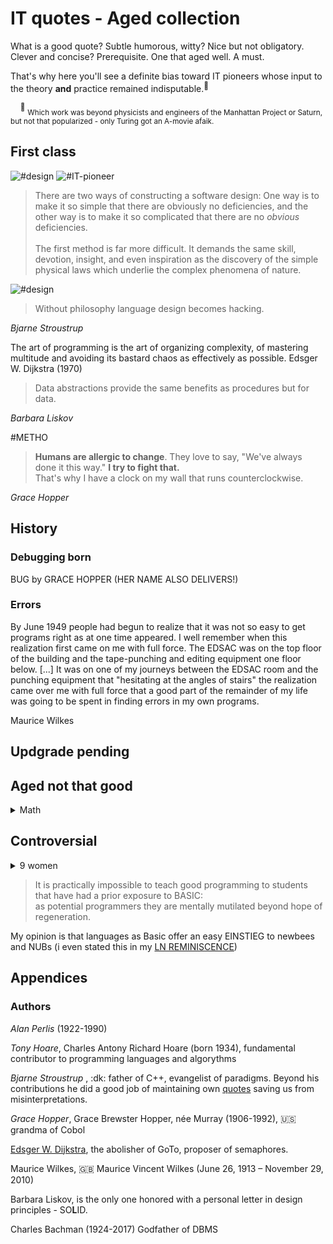 # IT quotes - Aged collection

What is a good quote? 
Subtle humorous, witty? Nice but not obligatory. 
Clever and concise? Prerequisite.
One that aged well. A must.

That's why here you'll see a definite bias toward IT pioneers whose input to the theory **and** practice remained indisputable.<sup>:raising_hand:</sup>  

&nbsp;&nbsp;&nbsp;&nbsp;<sup>:raising_hand:</sup> <sub>Which work was beyond physicists and engineers of the Manhattan Project or Saturn, but not that popularized - only Turing got an A-movie afaik.</sub>


## First class

![#design](https://img.shields.io/badge/%23-Design-yellow) 
![#IT-pioneer](https://img.shields.io/badge/IT-Pioneer-orange) 

> There are two ways of constructing a software design: One way is to make it so simple that there are obviously no deficiencies, and the other way is to make it so complicated that there are no *obvious* deficiencies.\
&nbsp;\
The first method is far more difficult. It demands the same skill, devotion, insight, and even inspiration as the discovery of the simple physical laws which underlie the complex phenomena of nature.

![#design](https://img.shields.io/badge/%23-Design-yellow) 
> Without philosophy language design becomes hacking.

_Bjarne Stroustrup_

The art of programming is the art of organizing complexity, of mastering multitude and avoiding its bastard chaos as effectively as possible.
Edsger W. Dijkstra (1970)

> Data abstractions provide the same benefits as procedures but for data.

_Barbara Liskov_


#METHO

> **Humans are allergic to change**. They love to say, "We've always done it this way."  **I try to fight that.**\
That's why I have a clock on my wall that runs counterclockwise.

*Grace Hopper*

## History

### Debugging born

BUG by GRACE HOPPER (HER NAME ALSO DELIVERS!)

### Errors

By June 1949 people had begun to realize that it was not so easy to get programs right as at one time appeared. I well remember when this realization first came on me with full force.
The EDSAC was on the top floor of the building and the tape-punching and editing equipment one floor below. [...] It was on one of my journeys between the EDSAC room and the punching equipment that "hesitating at the angles of stairs" the realization came over me with full force that a good part of the remainder of my life was going to be spent in finding errors in my own programs.

Maurice Wilkes

## Updgrade pending

## Aged not that good

<details>
<summary>Math</summary>

> Prolonged contact with the computer turns mathematicians into clerks and vice versa.
_Alan Perlis_

> Programming is one of the most difficult branches of applied mathematics; the poorer mathematicians had better remain pure mathematicians.

Edsger W. Dijkstra (1975)

---

</details>

## Controversial

<details>
<summary>9 women</summary>

ORIGINAL:

REFERRED in MYTH MAN-MONTH

Sounds a bit dense. 

Edsger W. Dijkstra conveyed the idea much BETTER:

> It is impossible to sharpen a pencil with a blunt axe. It is equally vain to try to do it with **ten** blunt axes instead.
 (1975, about use of languages)

---

</details>

> It is practically impossible to teach good programming to students that have had a prior exposure to BASIC:\
as potential programmers they are mentally mutilated beyond hope of regeneration.

My opinion is that languages as Basic offer an easy EINSTIEG to newbees and NUBs (i even stated this in my [LN REMINISCENCE](LN-view.md))

## Appendices

### Authors

_Alan Perlis_ (1922-1990)

*Tony Hoare*, Charles Antony Richard Hoare
 (born 1934), fundamental contributor to programming languages and algorythms

_Bjarne Stroustrup_ , :dk: father of C++, evangelist of paradigms.
Beyond his contributions he did a good job of maintaining own [quotes](https://www.stroustrup.com/quotes.html) saving us from misinterpretations.

*Grace Hopper*, Grace Brewster Hopper, née Murray  (1906-1992), :us: grandma of Cobol

[Edsger W. Dijkstra](wiki), the abolisher of GoTo, proposer of semaphores.

Maurice Wilkes, 🇬🇧 Maurice Vincent Wilkes (June 26, 1913 – November 29, 2010) 

Barbara Liskov, is the only one honored with a personal letter in design principles - SO**L**ID.

Charles Bachman (1924-2017) Godfather of DBMS
